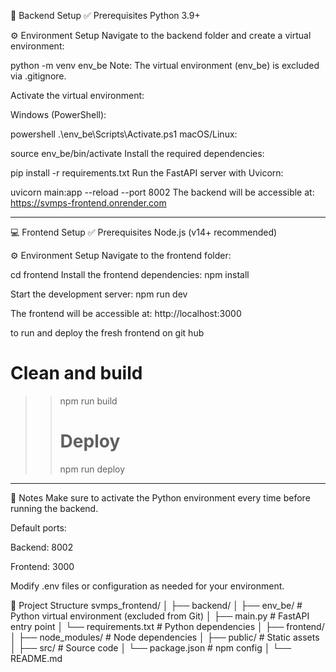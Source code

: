 📂 Backend Setup
✅ Prerequisites
Python 3.9+

⚙️ Environment Setup
Navigate to the backend folder and create a virtual environment:

python -m venv env_be
Note: The virtual environment (env_be) is excluded via .gitignore.

Activate the virtual environment:

Windows (PowerShell):

powershell
.\env_be\Scripts\Activate.ps1
macOS/Linux:

source env_be/bin/activate
Install the required dependencies:

pip install -r requirements.txt
Run the FastAPI server with Uvicorn:

uvicorn main:app --reload --port 8002
The backend will be accessible at: https://svmps-frontend.onrender.com

--------------------------------------------------------------------------------

💻 Frontend Setup
✅ Prerequisites
Node.js (v14+ recommended)

⚙️ Environment Setup
Navigate to the frontend folder:

cd frontend
Install the frontend dependencies:
npm install

Start the development server:
npm run dev

The frontend will be accessible at: http://localhost:3000

to run and deploy the fresh frontend on git hub 
# Clean and build
>> npm run build
>>
>> # Deploy
>> npm run deploy
>>

-------------------------------------------------------------------------------

📌 Notes
Make sure to activate the Python environment every time before running the backend.

Default ports:

Backend: 8002

Frontend: 3000

Modify .env files or configuration as needed for your environment.

📁 Project Structure
svmps_frontend/
│
├── backend/
│   ├── env_be/                # Python virtual environment (excluded from Git)
│   ├── main.py                # FastAPI entry point
│   └── requirements.txt       # Python dependencies
│
├── frontend/
│   ├── node_modules/          # Node dependencies
│   ├── public/                # Static assets
│   ├── src/                   # Source code
│   └── package.json           # npm config
│
└── README.md